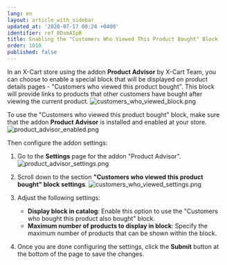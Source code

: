 ```yaml
---
lang: en
layout: article_with_sidebar
updated_at: '2020-07-17 00:24 +0400'
identifier: ref_0DxmAIpB
title: Enabling the "Customers Who Viewed This Product Bought" Block
order: 1010
published: false
---
```

In an X-Cart store using the addon **Product Advisor** by X-Cart Team, you can choose to enable a special block that will be displayed on product details pages - "Customers who viewed this product bought". This block will provide links to products that other customers have bought after viewing the current product. 
![customers_who_viewed_block.png]({{site.baseurl}}/attachments/ref_0DxmAIpB/customers_who_viewed_block.png)

To use the "Customers who viewed this product bought" block, make sure that the addon **Product Advisor** is installed and enabled at your store.
![product_advisor_enabled.png]({{site.baseurl}}/attachments/ref_hQnN8cAT/product_advisor_enabled.png)

Then configure the addon settings:

1.  Go to the **Settings** page for the addon "Product Advisor".
    ![product_advisor_settings.png]({{site.baseurl}}/attachments/ref_hQnN8cAT/product_advisor_settings.png)

2.  Scroll down to the section **"Customers who viewed this product bought" block settings**.
    ![customers_who_viewed_settings.png]({{site.baseurl}}/attachments/ref_0DxmAIpB/customers_who_viewed_settings.png)

3. Adjust the following settings:
   * **Display block in catalog**: Enable this option to use the "Customers who bought this product also bought" block. 
   * **Maximum number of products to display in block**: Specify the maximum number of products that can be shown within the block.
   
4.  Once you are done configuring the settings, click the **Submit** button at the bottom of the page to save the changes.
